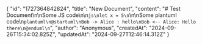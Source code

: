 {
  "id": "1727364842824",
  "title": "New Document",
  "content": "# Test Document\n\nSome JS code\n\n```js\nlet x = 5\n```\n\nSome plantuml code\n```plantuml\n@startuml\nBob -> Alice : hello\nBob <-- Alice: Hello there\n@enduml\n```",
  "author": "Anonymous",
  "createdAt": "2024-09-26T15:34:02.825Z",
  "updatedAt": "2024-09-27T12:46:14.312Z"
}
